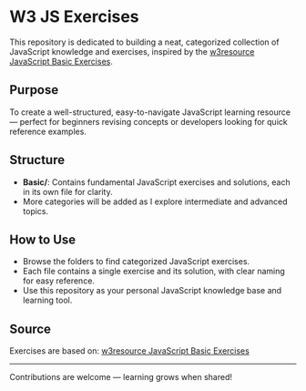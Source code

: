 # W3 JS Exercises

This repository is dedicated to building a neat, categorized collection of JavaScript knowledge and exercises, inspired by the [w3resource JavaScript Basic Exercises](https://www.w3resource.com/javascript-exercises/javascript-basic-exercises.php).

## Purpose
To create a well-structured, easy-to-navigate JavaScript learning resource — perfect for beginners revising concepts or developers looking for quick reference examples.

## Structure
- **Basic/**: Contains fundamental JavaScript exercises and solutions, each in its own file for clarity.
- More categories will be added as I explore intermediate and advanced topics.

## How to Use
- Browse the folders to find categorized JavaScript exercises.
- Each file contains a single exercise and its solution, with clear naming for easy reference.
- Use this repository as your personal JavaScript knowledge base and learning tool.

## Source
Exercises are based on: [w3resource JavaScript Basic Exercises](https://www.w3resource.com/javascript-exercises/javascript-basic-exercises.php)

---

Contributions are welcome — learning grows when shared!
